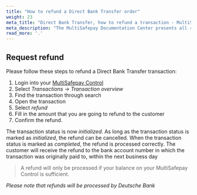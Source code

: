 ```yaml
---
title: "How to refund a Direct Bank Transfer order"
weight: 23
meta_title: "Direct Bank Transfer, how to refund a transaction - MultiSafepay Support"
meta_description: "The MultiSafepay Documentation Center presents all relevant information about our Plugins and API. You can also find support pages for Payment Methods, Tools and General Questions as well as the contact details of our Support and Integration Teams."
read_more: '.'
---
```

## Request refund
Please follow these steps to refund a Direct Bank Transfer transaction:

1. Login into your [MultiSafepay Control](https://merchant.multisafepay.com)
2. Select _Transactions -> Transaction overview_
3. Find the transaction through search
4. Open the transaction
5. Select _refund_
6. Fill in the amount that you are going to refund to the customer
7. Confirm the refund.

The transaction status is now _initialized_. As long as the transaction status is marked as _initialized_, the refund can be cancelled. When the transaction status is marked as _completed_, the refund is processed correctly. The customer will receive the refund to the bank account number in which the transaction was originally paid to, within the next business day

> A refund will only be processed if your balance on your MultiSafepay Control is sufficient.

_Please note that refunds will be processed by Deutsche Bank_





